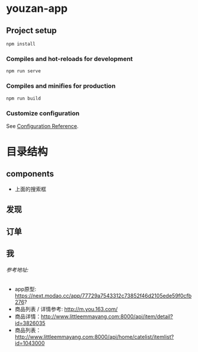 # youzan-app

## Project setup
```
npm install
```

### Compiles and hot-reloads for development
```
npm run serve
```

### Compiles and minifies for production
```
npm run build
```

### Customize configuration
See [Configuration Reference](https://cli.vuejs.org/config/).


# 目录结构

## components 
  + 上面的搜索框

## 发现


## 订单


## 我


###### 参考地址:
+ app原型: https://next.modao.cc/app/77729a7543312c73852f46d2105ede59f0cfb276?
+ 商品列表 / 详情参考: http://m.you.163.com/
+ 商品详情：http://www.littleemmayang.com:8000/api/item/detail?id=3826035
+ 商品列表：http://www.littleemmayang.com:8000/api/home/catelist/itemlist?id=1043000